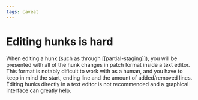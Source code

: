 ```yaml
---
tags: caveat
---
```


# Editing hunks is hard
When editing a hunk (such as through [[partial-staging]]), you will be presented with all of the hunk changes in patch format inside a text editor. This format is notably dificult to work with as a human, and you have to keep in mind the start, ending line and the amount of added/removed lines. Editing hunks directly in a text editor is not recommended and a graphical interface can greatly help.
